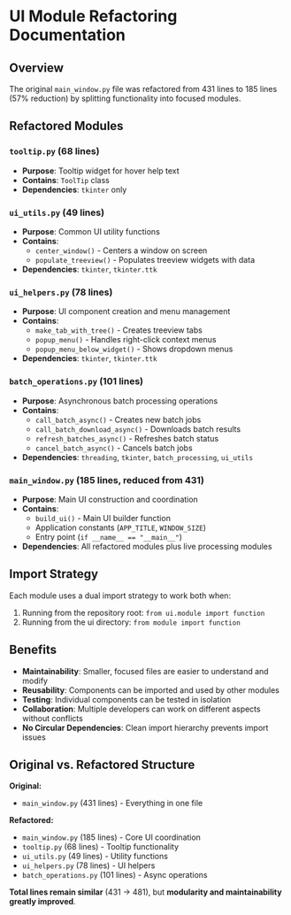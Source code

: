 # UI Module Refactoring Documentation

## Overview
The original `main_window.py` file was refactored from 431 lines to 185 lines (57% reduction) by splitting functionality into focused modules.

## Refactored Modules

### `tooltip.py` (68 lines)
- **Purpose**: Tooltip widget for hover help text
- **Contains**: `ToolTip` class
- **Dependencies**: `tkinter` only

### `ui_utils.py` (49 lines)
- **Purpose**: Common UI utility functions
- **Contains**: 
  - `center_window()` - Centers a window on screen
  - `populate_treeview()` - Populates treeview widgets with data
- **Dependencies**: `tkinter`, `tkinter.ttk`

### `ui_helpers.py` (78 lines)
- **Purpose**: UI component creation and menu management
- **Contains**:
  - `make_tab_with_tree()` - Creates treeview tabs
  - `popup_menu()` - Handles right-click context menus
  - `popup_menu_below_widget()` - Shows dropdown menus
- **Dependencies**: `tkinter`, `tkinter.ttk`

### `batch_operations.py` (101 lines)
- **Purpose**: Asynchronous batch processing operations
- **Contains**:
  - `call_batch_async()` - Creates new batch jobs
  - `call_batch_download_async()` - Downloads batch results
  - `refresh_batches_async()` - Refreshes batch status
  - `cancel_batch_async()` - Cancels batch jobs
- **Dependencies**: `threading`, `tkinter`, `batch_processing`, `ui_utils`

### `main_window.py` (185 lines, reduced from 431)
- **Purpose**: Main UI construction and coordination
- **Contains**: 
  - `build_ui()` - Main UI builder function
  - Application constants (`APP_TITLE`, `WINDOW_SIZE`)
  - Entry point (`if __name__ == "__main__"`)
- **Dependencies**: All refactored modules plus live processing modules

## Import Strategy
Each module uses a dual import strategy to work both when:
1. Running from the repository root: `from ui.module import function`
2. Running from the ui directory: `from module import function`

## Benefits
- **Maintainability**: Smaller, focused files are easier to understand and modify
- **Reusability**: Components can be imported and used by other modules
- **Testing**: Individual components can be tested in isolation
- **Collaboration**: Multiple developers can work on different aspects without conflicts
- **No Circular Dependencies**: Clean import hierarchy prevents import issues

## Original vs. Refactored Structure

**Original:**
- `main_window.py` (431 lines) - Everything in one file

**Refactored:**
- `main_window.py` (185 lines) - Core UI coordination
- `tooltip.py` (68 lines) - Tooltip functionality
- `ui_utils.py` (49 lines) - Utility functions
- `ui_helpers.py` (78 lines) - UI helpers
- `batch_operations.py` (101 lines) - Async operations

**Total lines remain similar** (431 → 481), but **modularity and maintainability greatly improved**.
